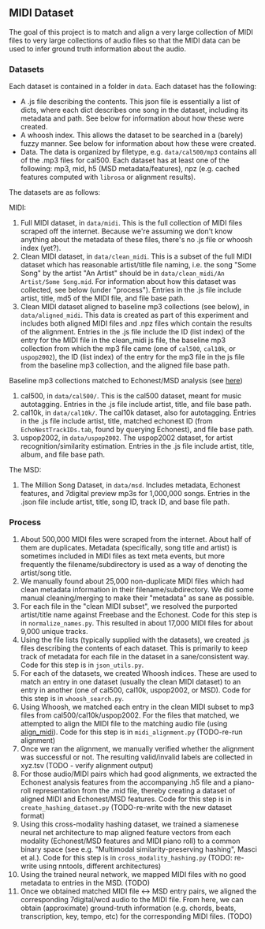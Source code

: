 ## MIDI Dataset

The goal of this project is to match and align a very large collection of MIDI files to very large collections of audio files so that the MIDI data can be used to infer ground truth information about the audio.

### Datasets

Each dataset is contained in a folder in `data`.  Each dataset has the following:

- A .js file describing the contents.  This json file is essentially a list of dicts, where each dict describes one song in the dataset, including its metadata and path.  See below for information about how these were created.
- A whoosh index.  This allows the dataset to be searched in a (barely) fuzzy manner.  See below for information about how these were created.
- Data.  The data is organized by filetype, e.g. `data/cal500/mp3` contains all of the .mp3 files for cal500.  Each dataset has at least one of the following: mp3, mid, h5 (MSD metadata/features), npz (e.g. cached features computed with `librosa` or alignment results).

The datasets are as follows:

MIDI:

1. Full MIDI dataset, in `data/midi`.  This is the full collection of MIDI files scraped off the internet.  Because we're assuming we don't know anything about the metadata of these files, there's no .js file or whoosh index (yet?).
1. Clean MIDI dataset, in `data/clean_midi`.  This is a subset of the full MIDI dataset which has reasonable artist/title file naming, i.e. the song "Some Song" by the artist "An Artist" should be in `data/clean_midi/An Artist/Some Song.mid`.  For information about how this dataset was collected, see below (under "process").  Entries in the .js file include artist, title, md5 of the MIDI file, and file base path.
1. Clean MIDI dataset aligned to baseline mp3 collections (see below), in `data/aligned_midi`.  This data is created as part of this experiment and includes both aligned MIDI files and .npz files which contain the results of the alignment.  Entries in the .js file include the ID (list index) of the entry for the MIDI file in the clean_midi js file, the baseline mp3 collection from which the mp3 file came (one of `cal500`, `cal10k`, or `uspop2002`), the ID (list index) of the entry for the mp3 file in the js file from the baseline mp3 collection, and the aligned file base path.

Baseline mp3 collections matched to Echonest/MSD analysis (see [here](http://labrosa.ee.columbia.edu/millionsong/pages/additional-datasets))

1. cal500, in `data/cal500/`.  This is the cal500 dataset, meant for music autotagging.  Entries in the .js file include artist, title, and file base path.
1. cal10k, in `data/cal10k/`.  The cal10k dataset, also for autotagging.  Entries in the .js file include artist, title, matched echonest ID (from `EchoNestTrackIDs.tab`, found by querying Echonest), and file base path.
1. uspop2002, in `data/uspop2002`.  The uspop2002 dataset, for artist recognition/similarity estimation.  Entries in the .js file include artist, title, album, and file base path.

The MSD:

1. The Million Song Dataset, in `data/msd`.  Includes metadata, Echonest features, and 7digital preview mp3s for 1,000,000 songs.  Entries in the .json file include artist, title, song ID, track ID, and base file path.


### Process

1. About 500,000 MIDI files were scraped from the internet.  About half of them are duplicates.  Metadata (specifically, song title and artist) is sometimes included in MIDI files as text meta events, but more frequently the filename/subdirectory is used as a way of denoting the artist/song title.
1. We manually found about 25,000 non-duplicate MIDI files which had clean metadata information in their filename/subdirectory.  We did some manual cleaning/merging to make their "metadata" as sane as possible.
1. For each file in the "clean MIDI subset", we resolved the purported artist/title name against Freebase and the Echonest.  Code for this step is in `normalize_names.py`.  This resulted in about 17,000 MIDI files for about 9,000 unique tracks.
1. Using the file lists (typically supplied with the datasets), we created .js files describing the contents of each dataset.  This is primarily to keep track of metadata for each file in the dataset in a sane/consistent way.  Code for this step is in `json_utils.py`.
1. For each of the datasets, we created Whoosh indices.  These are used to match an entry in one dataset (usually the clean MIDI dataset) to an entry in another (one of cal500, cal10k, uspop2002, or MSD).  Code for this step is in `whoosh_search.py`.
1. Using Whoosh, we matched each entry in the clean MIDI subset to mp3 files from cal500/cal10k/uspop2002.  For the files that matched, we attempted to align the MIDI file to the matching audio file (using [align_midi](https://github.com/craffel/align_midi)).  Code for this step is in `midi_alignment.py` (TODO-re-run alignment)
1. Once we ran the alignment, we manually verified whether the alignment was successful or not.  The resulting valid/invalid labels are collected in xyz.tsv (TODO - verify alignment output)
1. For those audio/MIDI pairs which had good alignments, we extracted the Echonest analysis features from the accompanying .h5 file and a piano-roll representation from the .mid file, thereby creating a dataset of aligned MIDI and Echonest/MSD features.  Code for this step is in `create_hashing_dataset.py` (TODO-re-write with the new dataset format)
1. Using this cross-modality hashing dataset, we trained a siamenese neural net architecture to map aligned feature vectors from each modality (Echonest/MSD features and MIDI piano roll) to a common binary space (see e.g. "Multimodal similarity-preserving hashing", Masci et al.).  Code for this step is in `cross_modality_hashing.py` (TODO: re-write using nntools, different architectures)
1. Using the trained neural network, we mapped MIDI files with no good metadata to entries in the MSD. (TODO)
1. Once we obtained matched MIDI file <-> MSD entry pairs, we aligned the corresponding 7digital/wcd audio to the MIDI file.  From here, we can obtain (approximate) ground-truth information (e.g. chords, beats, transcription, key, tempo, etc) for the corresponding MIDI files. (TODO)
